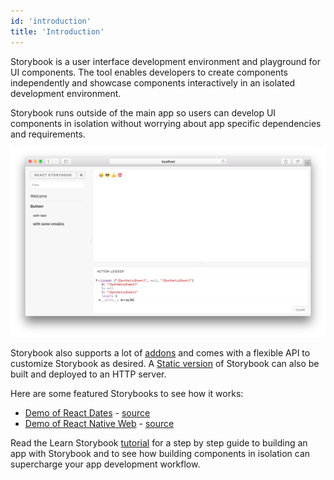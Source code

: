 ```yaml
---
id: 'introduction'
title: 'Introduction'
---
```


Storybook is a user interface development environment and playground for UI components.
The tool enables developers to create components independently and showcase components interactively in an isolated development environment.

Storybook runs outside of the main app so users can develop UI components in isolation without worrying about app specific dependencies and requirements.

![Storybook](../static/screenshot.png)

Storybook also supports a lot of [addons](/addons/introduction) and comes with a flexible API to customize Storybook as desired.
A [Static version](/basics/exporting-storybook) of Storybook can also be built and deployed to an HTTP server.

Here are some featured Storybooks to see how it works:

- [Demo of React Dates](http://airbnb.io/react-dates/) - [source](https://github.com/airbnb/react-dates)
- [Demo of React Native Web](http://necolas.github.io/react-native-web/storybook/) - [source](https://github.com/necolas/react-native-web)

Read the Learn Storybook [tutorial](https://www.learnstorybook.com) for a step by step guide to building an app with Storybook and to see how building components in isolation can supercharge your app development workflow.
